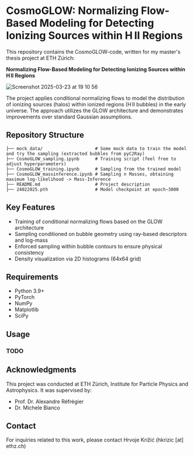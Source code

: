 # CosmoGLOW: Normalizing Flow-Based Modeling for Detecting Ionizing Sources within H II Regions

This repository contains the CosmoGLOW-code, written for my master's thesis project at ETH Zürich:

**Normalizing Flow-Based Modeling for Detecting Ionizing Sources within H II Regions**

![Screenshot 2025-03-23 at 19 10 56](https://github.com/user-attachments/assets/1d3df5f9-0e1d-4e50-850f-176f80b3d7e4)

The project applies conditional normalizing flows to model the distribution of ionizing sources (halos) within ionized regions (H II bubbles) in the early universe. The approach utilizes the GLOW architecture and demonstrates improvements over standard Gaussian assumptions.

## Repository Structure

```
├── mock_data/                    # Some mock data to train the model and try the sampling (extracted bubbles from pyC2Ray)
├── CosmoGLOW_sampling.ipynb      # Training script (feel free to adjust hyperparameters)
├── CosmoGLOW_training.ipynb      # Sampling from the trained model
├── CosmoGLOW_massinference.ipynb # Sampling n Masses, obtaining maximum log-likelihood -> Mass-Inference
├── README.md                     # Project description
├── 24022025.pth                  # Model checkpoint at epoch~3000
```

## Key Features

- Training of conditional normalizing flows based on the GLOW architecture
- Sampling conditioned on bubble geometry using ray-based descriptors and log-mass
- Enforced sampling within bubble contours to ensure physical consistency
- Density visualization via 2D histograms (64x64 grid)

## Requirements

- Python 3.9+
- PyTorch
- NumPy
- Matplotlib
- SciPy

## Usage
### TODO


## Acknowledgments

This project was conducted at ETH Zürich, Institute for Particle Physics and Astrophysics. It was supervised by:

- Prof. Dr. Alexandre Réfrégier
- Dr. Michele Bianco

## Contact

For inquiries related to this work, please contact Hrvoje Križić (hkrizic [at] ethz.ch)
